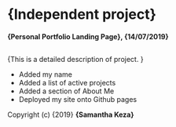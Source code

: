 # {Independent project}
#### {Personal Portfolio Landing Page}, {14/07/2019}
## 
{This is a detailed description of project. }

* Added my name
* Added a list of active projects
* Added a section of About Me
* Deployed my site onto Github pages

Copyright (c) {2019} **{Samantha Keza}**
  
